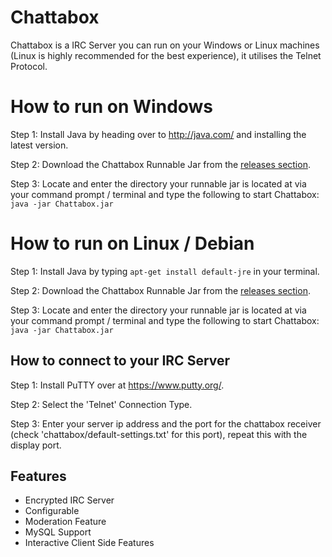 # Chattabox
Chattabox is a IRC Server you can run on your Windows or Linux machines (Linux is highly recommended for the best experience), it utilises the Telnet Protocol.

# How to run on Windows
Step 1: Install Java by heading over to http://java.com/ and installing the latest version.

Step 2: Download the Chattabox Runnable Jar from the [releases section](https://github.com/Aaron-Akhtar/Chattabox/releases).

Step 3: Locate and enter the directory your runnable jar is located at via your command prompt / terminal and type the following to start Chattabox: `java -jar Chattabox.jar`


# How to run on Linux / Debian

Step 1: Install Java by typing `apt-get install default-jre` in your terminal.

Step 2: Download the Chattabox Runnable Jar from the [releases section](https://github.com/Aaron-Akhtar/Chattabox/releases).

Step 3: Locate and enter the directory your runnable jar is located at via your command prompt / terminal and type the following to start Chattabox: `java -jar Chattabox.jar`

## How to connect to your IRC Server

Step 1: Install PuTTY over at https://www.putty.org/.

Step 2: Select the 'Telnet' Connection Type.

Step 3: Enter your server ip address and the port for the chattabox receiver (check 'chattabox/default-settings.txt' for this port), repeat this with the display port.

## Features
* Encrypted IRC Server
* Configurable
* Moderation Feature
* MySQL Support
* Interactive Client Side Features

